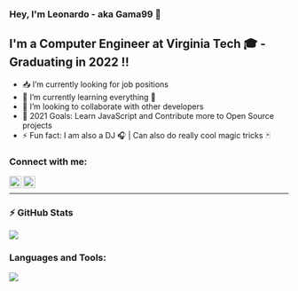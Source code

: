 ### Hey, I'm Leonardo - aka Gama99 👋 

## I'm a Computer Engineer at Virginia Tech 🎓 - Graduating in 2022 !!

- 📥 I’m currently looking for job positions
- 🌱 I’m currently learning everything 🤣
- 👯 I’m looking to collaborate with other developers
- 🥅 2021 Goals: Learn JavaScript and Contribute more to Open Source projects
- ⚡ Fun fact: I am also a DJ 🎧 | Can also do really cool magic tricks 🃏

### Connect with me:

[<img align="left" alt="codeSTACKr | LinkedIn" width="22px" src="https://cdn.jsdelivr.net/npm/simple-icons@v3/icons/linkedin.svg" />][linkedin]
[<img align="left" alt="codeSTACKr | Instagram" width="22px" src="https://cdn.jsdelivr.net/npm/simple-icons@v3/icons/instagram.svg" />][instagram]

<br />

---

### :zap: GitHub Stats

![](https://github-readme-stats.vercel.app/api?username=gama99&include_all_commits=true&show_icons=true&count_private=true&theme=dracula)

### Languages and Tools:

![](https://github-readme-stats.vercel.app/api/top-langs/?username=gama99&theme=dracula)




[twitter]: https://twitter.com/codeSTACKr
[instagram]: https://www.instagram.com/leo_apollaro/
[linkedin]: https://www.linkedin.com/in/apollogama/